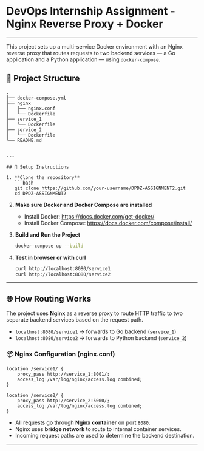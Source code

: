 # DevOps Internship Assignment - Nginx Reverse Proxy + Docker
---

This project sets up a multi-service Docker environment with an Nginx reverse proxy that routes requests to two backend services — a Go application and a Python application — using `docker-compose`.

## 📁 Project Structure

```
.
├── docker-compose.yml
├── nginx
│   ├── nginx.conf
│   └── Dockerfile
├── service_1
│   └── Dockerfile
├── service_2
│   └── Dockerfile
└── README.md


---

## 🚀 Setup Instructions

1. **Clone the repository**
   ```bash
   git clone https://github.com/your-username/DPDZ-ASSIGNMENT2.git
   cd DPDZ-ASSIGNMENT2
   ```

2. **Make sure Docker and Docker Compose are installed**

   - Install Docker: https://docs.docker.com/get-docker/
   - Install Docker Compose: https://docs.docker.com/compose/install/

3. **Build and Run the Project**
   ```bash
   docker-compose up --build
   ```

4. **Test in browser or with curl**
   ```bash
   curl http://localhost:8080/service1
   curl http://localhost:8080/service2
   ```

---

## 🌐 How Routing Works

The project uses **Nginx** as a reverse proxy to route HTTP traffic to two separate backend services based on the request path.

- `localhost:8080/service1` → forwards to Go backend (`service_1`)
- `localhost:8080/service2` → forwards to Python backend (`service_2`)

### 📦 Nginx Configuration (nginx.conf)

```nginx
location /service1/ {
    proxy_pass http://service_1:8001/;
    access_log /var/log/nginx/access.log combined;
}

location /service2/ {
    proxy_pass http://service_2:5000/;
    access_log /var/log/nginx/access.log combined;
}
```

- All requests go through **Nginx container** on port `8080`.
- Nginx uses **bridge network** to route to internal container services.
- Incoming request paths are used to determine the backend destination.

---




